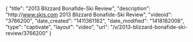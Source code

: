 {
    "title": "2013 Blizzard Bonafide-Ski Review",
    "description": "http:\/\/www.skis.com 2013 Blizzard Bonafide-Ski Review",
    "videoid": "3766200",
    "date_created": "1411361162",
    "date_modified": "1418182008",
    "type": "captivate",
    "layout": "video",
    "url": "\/v\/2013-blizzard-bonafide-ski-review\/3766200"
}